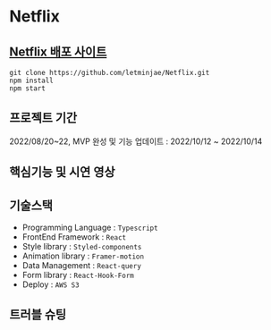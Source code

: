 # Netflix

## [Netflix 배포 사이트]()

```
git clone https://github.com/letminjae/Netflix.git
npm install
npm start
```

## 프로젝트 기간
2022/08/20~22, MVP 완성 및 기능 업데이트 : 2022/10/12 ~ 2022/10/14
## 핵심기능 및 시연 영상

## 기술스택
- Programming Language : `Typescript` 
- FrontEnd Framework : `React`
- Style library : `Styled-components`
- Animation library : `Framer-motion` 
- Data Management : `React-query`
- Form library : `React-Hook-Form`
- Deploy : `AWS S3`

## 트러블 슈팅